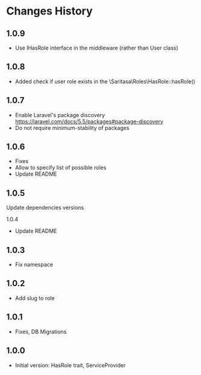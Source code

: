 # Changes History

1.0.9
-----
- Use IHasRole interface in the middleware (rather than User class)


1.0.8
-----
- Added check if user role exists in the \Saritasa\Roles\HasRole::hasRole()

1.0.7
-----
- Enable Laravel's package discovery https://laravel.com/docs/5.5/packages#package-discovery
- Do not require minimum-stability of packages

1.0.6
-----
- Fixes
- Allow to specify list of possible roles
- Update README

1.0.5
-----
Update dependencies versions

1.0.4
- Update README

1.0.3
-----
- Fix namespace

1.0.2
-----
- Add slug to role

1.0.1
-----
- Fixes, DB Migrations

1.0.0
-----

- Initial version:
HasRole trait, ServiceProvider
